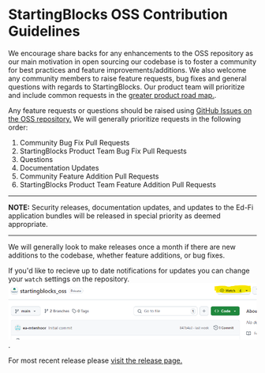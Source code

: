 # StartingBlocks OSS Contribution Guidelines
We encourage share backs for any enhancements to the OSS repository as our main motivation in open sourcing our codebase is to foster a community for best practices and feature improvements/additions. We also welcome any community members to raise feature requests, bug fixes and general questions with regards to StartingBlocks. Our product team will prioritize and include common requests in the [greater product road map.](https://docs.startingblocks.org/).

Any feature requests or questions should be raised using [GitHub Issues on the OSS repository.](https://github.com/edanalytics/startingblocks_oss/issues) We will generally prioritize requests in the following order:

1. Community Bug Fix Pull Requests
2. StartingBlocks Product Team Bug Fix Pull Requests
3. Questions
4. Documentation Updates
5. Community Feature Addition Pull Requests
6. StartingBlocks Product Team Feature Addition Pull Requests

---

**NOTE:**
Security releases, documentation updates, and updates to the Ed-Fi application bundles will be released in special priority as deemed appropriate.

---

We will generally look to make releases once a month if there are new additions to the codebase, whether feature additions, or bug fixes.

If you'd like to recieve up to date notifications for updates you can change your `watch` settings on the repository.
![](./imgs/watch_screenshot.png).

For most recent release please [visit the release page.](https://github.com/edanalytics/startingblocks_oss/releases/)